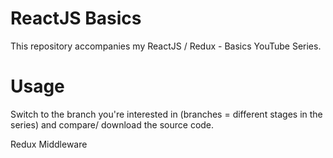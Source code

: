 # ReactJS Basics

This repository accompanies my ReactJS / Redux - Basics YouTube Series.

# Usage
Switch to the branch you're interested in (branches = different stages in the series) and compare/ download the source code.



Redux Middleware

